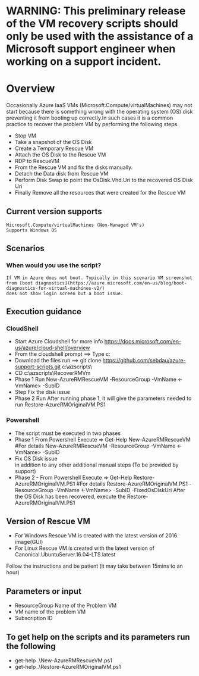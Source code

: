 # WARNING: This preliminary release of the VM recovery scripts should only be used with the assistance of a Microsoft support engineer when working on a support incident.

# Overview
Occasionally Azure IaaS VMs (Microsoft.Compute/virtualMachines) may not start because there is something wrong with the operating system (OS) disk preventing it from booting up correctly.In such cases it is a common practice to recover the problem VM by performing the following steps.

 - Stop VM
- Take a snapshot of the OS Disk
- Create a Temporary Rescue VM
- Attach the OS Disk to the Rescue VM
- RDP to RescueVM
- From the Rescue VM and fix the disks manually.
- Detach the Data disk from Rescue VM
- Perform Disk Swap to point the OsDisk.Vhd.Uri to the recovered OS Disk Uri
- Finally Remove all the resources that were created for the Rescue VM

## Current version supports 
    Microsoft.Compute/virtualMachines (Non-Managed VM's)
    Supports Windows OS

## Scenarios

###  When would you use the script?
    If VM in Azure does not boot. Typically in this scenario VM screenshot from [boot diagnostics](https://azure.microsoft.com/en-us/blog/boot-diagnostics-for-virtual-machines-v2/) 
    does not show login screen but a boot issue.

## Execution guidance
### CloudShell
- Start Azure Cloudshell for more info https://docs.microsoft.com/en-us/azure/cloud-shell/overview
- From the cloudshell prompt ==> Type c:
- Download the files run ==>  git clone https://github.com/sebdau/azure-support-scripts.git c:\azscripts\
- CD c:\azscripts\RecoverRMVm
- Phase 1 Run New-AzureRMRescueVM -ResourceGroup <ResourceGroup> -VmName <-VmName> -SubID <SUBID> 
- Step Fix the disk issue
- Phase 2 Run After running phase 1, it will give the parameters needed to run Restore-AzureRMOriginalVM.PS1


### Powershell
- The script must be executed in two phases
- Phase 1  From Powershell Execute => Get-Help New-AzureRMRescueVM #For details
            New-AzureRMRescueVM -ResourceGroup <ResourceGroup> -VmName <-VmName> -SubID <SUBID>
- Fix OS Disk issue            
            in addition to any other additional manual steps (To be provided by support)
- Phase 2 - From Powershell Execute =>  Get-Help Restore-AzureRMOriginalVM.PS1 #For details
            Restore-AzureRMOriginalVM.PS1  -ResourceGroup <ResourceGroup> -VmName <-VmName> -SubID <SUBID> -FixedOsDiskUri <FixedOsDiskUri-This will be provided in the console output plus Log after executing first step>
            After the OS Disk has been recovered, execute the Restore-AzureRMOriginalVM.PS1
## Version of Rescue VM
- For Windows Rescue VM is created with the latest version of 2016 image(GUI)
- For Linux   Rescue VM is created with the latest version of Canonical.UbuntuServer.16.04-LTS.latest

Follow the instructions and be patient (it may take between 15mins to an hour)

## Parameters or input
- ResourceGroup Name of the Problem VM
- VM name of the problem VM
- Subscription ID

## To get help on the scripts and its parameters run the following
- get-help .\New-AzureRMRescueVM.ps1
- get-help .\Restore-AzureRMOriginalVM.ps1

